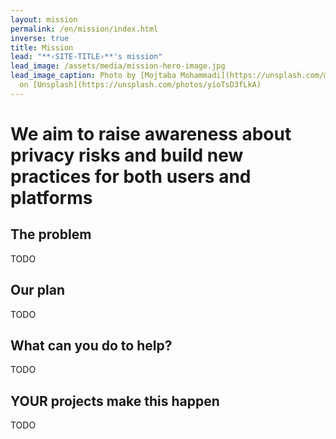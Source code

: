 ```yaml
---
layout: mission
permalink: /en/mission/index.html
inverse: true
title: Mission
lead: "**‹SITE-TITLE›**'s mission"
lead_image: /assets/media/mission-hero-image.jpg
lead_image_caption: Photo by [Mojtaba Mohammadi](https://unsplash.com/@mojitaba)
  on [Unsplash](https://unsplash.com/photos/yioTsD3fLkA)
---
```

# We aim to raise awareness about privacy risks and build new practices for both users and platforms

## The problem

TODO

## Our plan 

TODO

## What can you do to help?

TODO

## YOUR projects make this happen

TODO